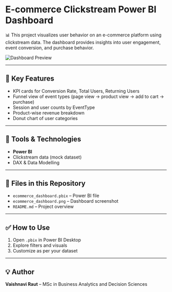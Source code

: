 # E-commerce Clickstream Power BI Dashboard

📊 This project visualizes user behavior on an e-commerce platform using clickstream data. The dashboard provides insights into user engagement, event conversion, and purchase behavior.

![Dashboard Preview](ecommerce_dashboard.png)

---

## 📌 Key Features
- KPI cards for Conversion Rate, Total Users, Returning Users
- Funnel view of event types (page view → product view → add to cart → purchase)
- Session and user counts by EventType
- Product-wise revenue breakdown
- Donut chart of user categories

---

## 🧰 Tools & Technologies
- **Power BI**
- Clickstream data (mock dataset)
- DAX & Data Modelling

---

## 📂 Files in this Repository
- `ecommerce_dashboard.pbix` – Power BI file
- `ecommerce_dashboard.png` – Dashboard screenshot
- `README.md` – Project overview

---

## ✅ How to Use
1. Open `.pbix` in Power BI Desktop
2. Explore filters and visuals
3. Customize as per your dataset

---

## 💡 Author
**Vaishnavi Raut** – MSc in Business Analytics and Decision Sciences  




